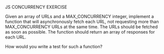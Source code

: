 JS CONCURRENCY EXERCISE

Given an array of URLs and a MAX_CONCURRENCY integer, implement a function that will asynchronously
fetch each URL, not requesting more than MAX_CONCURRENCY URLs at the same time. The URLs should
be fetched as soon as possible. The function should return an array of responses for each URL.

How would you write a test for such a function?
